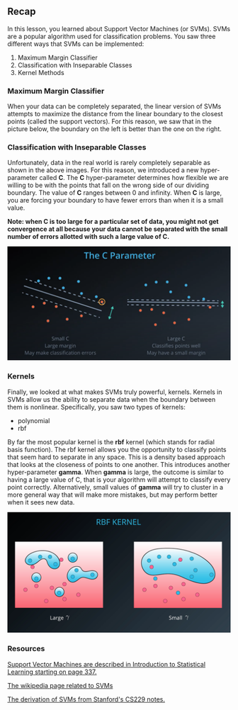 ## Recap

In this lesson, you learned about Support Vector Machines (or SVMs). SVMs are a popular algorithm used for classification problems. You saw three different ways that SVMs can be implemented:

1. Maximum Margin Classifier
2. Classification with Inseparable Classes
3. Kernel Methods


### Maximum Margin Classifier

When your data can be completely separated, the linear version of SVMs attempts to maximize the distance from the linear boundary to the closest points (called the support vectors). For this reason, we saw that in the picture below, the boundary on the left is better than the one on the right.


### Classification with Inseparable Classes

Unfortunately, data in the real world is rarely completely separable as shown in the above images. For this reason, we introduced a new hyper-parameter called __C__. The __C__ hyper-parameter determines how flexible we are willing to be with the points that fall on the wrong side of our dividing boundary. The value of __C__ ranges between 0 and infinity. When __C__ is large, you are forcing your boundary to have fewer errors than when it is a small value.

__Note: when C is too large for a particular set of data, you might not get convergence at all because your data cannot be separated with the small number of errors allotted with such a large value of C.__

![cParameter](./cParameter.png)


### Kernels
Finally, we looked at what makes SVMs truly powerful, kernels. Kernels in SVMs allow us the ability to separate data when the boundary between them is nonlinear. Specifically, you saw two types of kernels:

- polynomial
- rbf


By far the most popular kernel is the __rbf__ kernel (which stands for radial basis function). The rbf kernel allows you the opportunity to classify points that seem hard to separate in any space. This is a density based approach that looks at the closeness of points to one another. This introduces another hyper-parameter __gamma__. When __gamma__ is large, the outcome is similar to having a large value of C, that is your algorithm will attempt to classify every point correctly. Alternatively, small values of __gamma__ will try to cluster in a more general way that will make more mistakes, but may perform better when it sees new data.

![rbfKernel](./rbfKernel.png)


### Resources

[Support Vector Machines are described in Introduction to Statistical Learning starting on page 337.](http://faculty.marshall.usc.edu/gareth-james/)

[The wikipedia page related to SVMs](https://en.wikipedia.org/wiki/Support-vector_machine)

[The derivation of SVMs from Stanford's CS229 notes.](./cs229-notes3.pdf)
